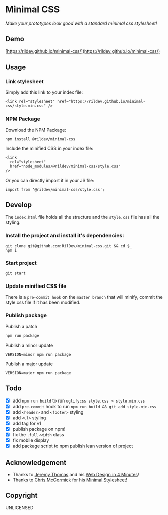 # Minimal CSS

*Make your prototypes look good with a standard minimal css stylesheet!*

## Demo

[https://rildev.github.io/minimal-css/](https://rildev.github.io/minimal-css/)

## Usage

### Link stylesheet

Simply add this link to your index file:

```
<link rel="stylesheet" href="https://rildev.github.io/minimal-css/style.min.css" />
```

### NPM Package

Download the NPM Package:

```
npm install @rildev/minimal-css
```

Include the minified CSS in your index file:

```
<link
  rel="stylesheet"
  href="node_modules/@rildev/minimal-css/style.css"
/>
```

Or you can directly import it in your JS file:

```
import from '@rildev/minimal-css/style.css';
```

## Develop

The `index.html` file holds all the structure and the `style.css` file has all the styling.

### Install the project and install it's dependencies:

```
git clone git@github.com:RilDev/minimal-css.git && cd $_
npm i
```
### Start project

```
git start
```

### Update minified CSS file

There is a `pre-commit hook` on the `master branch` that will minify, commit the style.css file if it has been modified.

### Publish package

Publish a patch

```
npm run package
```

Publish a minor update

```
VERSION=minor npm run package
```

Publish a major update

```
VERSION=major npm run package
```

## Todo

- [x] add `npm run build` to run `uglifycss style.css > style.min.css`
- [x] add `pre-commit` hook to run `npm run build && git add style.min.css`
- [x] add `<header>` and `<footer>` styling
- [x] add `<ul>` styling
- [x] add tag for v1
- [x] publish package on npm!
- [x] fix the `.full-width` class
- [x] fix mobile display
- [x] add package script to npm publish lean version of project

## Acknowledgement

- Thanks to [Jeremy Thomas](https://jgthms.com/) and his [Web Design in 4 Minutes](https://jgthms.com/web-design-in-4-minutes/)!
- Thanks to [Chris McCormick](https://github.com/chr15m) for his [Minimal Stylesheet](https://github.com/chr15m/minimal-stylesheet)!


## Copyright

UNLICENSED
